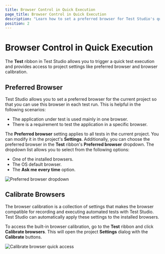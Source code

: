 ```yaml
---
title: Browser Control in Quick Execution
page_title: Browser Control in Quick Execution
description: "Learn how to set a preferred browser for Test Studio's quick test execution and how to calibrate a browser."
position: 2
---
```

# Browser Control in Quick Execution

The **Test** ribbon in Test Studio allows you to trigger a quick test execution and provides access to project settings like preferred browser and browser calibration.

## Preferred Browser

Test Studio allows you to set a preferred browser for the current project so that you can use this browser in each test run. This is helpful in the following scenarios:

* The application under test is used mainly in one browser.
* There is a requirement to test the application in a specific browser.

The **Preferred browser** setting applies to all tests in the current project. You can modify it in the project's **Settings**. Additionally, you can choose the preferred browser in the **Test** ribbon's **Preferred browser** dropdown. The dropdown list allows you to select from the following options:

* One of the installed browsers.
* The OS default browser.
* The **Ask me every time** option.

![Preferred browser dropdown][1]

## Calibrate Browsers

The browser calibration is a collection of settings that makes the browser compatible for recording and executing automated tests with Test Studio. Test Studio can automatically apply these settings to the installed browsers.

To access the built-in browser calibration, go to the **Test** ribbon and click **Calibrate browsers**. This will open the project **Settings** dialog with the **Calibrate** buttons.

![Calibrate browser quick access][2]

[1]: /img/automated-tests/test-execution/quick-run-browsers/fig1.png
[2]: /img/automated-tests/test-execution/quick-run-browsers/fig2.png
